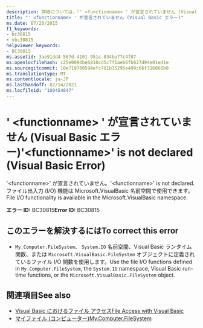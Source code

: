 ```yaml
---
description: 詳細については、「' <functionname> ' が宣言されていません (Visual Basic エラー)」を参照してください。
title: "' <functionname> ' が宣言されていません (Visual Basic エラー)"
ms.date: 07/20/2015
f1_keywords:
- bc30815
- vbc30815
helpviewer_keywords:
- BC30815
ms.assetid: 3ae91dd4-567d-4101-951c-834be77c4f07
ms.openlocfilehash: c25e0094be6810cd5c7f1aeb6fb627d94e01ed1e
ms.sourcegitcommit: 10e719780594efc781b15295e499c66f316068b8
ms.translationtype: MT
ms.contentlocale: ja-JP
ms.lasthandoff: 02/14/2021
ms.locfileid: "100454847"
---
```

# <a name="functionname-is-not-declared-visual-basic-error"></a><span data-ttu-id="5cf71-103">' \<functionname> ' が宣言されていません (Visual Basic エラー)</span><span class="sxs-lookup"><span data-stu-id="5cf71-103">'\<functionname>' is not declared (Visual Basic Error)</span></span>

<span data-ttu-id="5cf71-104">'\<functionname>' が宣言されていません。</span><span class="sxs-lookup"><span data-stu-id="5cf71-104">'\<functionname>' is not declared.</span></span> <span data-ttu-id="5cf71-105">ファイル出入力 (I/O) 機能は Microsoft.VisualBasic 名前空間で使用できます。</span><span class="sxs-lookup"><span data-stu-id="5cf71-105">File I/O functionality is available in the Microsoft.VisualBasic namespace.</span></span>  
  
 <span data-ttu-id="5cf71-106">**エラー ID:** BC30815</span><span class="sxs-lookup"><span data-stu-id="5cf71-106">**Error ID:** BC30815</span></span>  
  
## <a name="to-correct-this-error"></a><span data-ttu-id="5cf71-107">このエラーを解決するには</span><span class="sxs-lookup"><span data-stu-id="5cf71-107">To correct this error</span></span>  
  
- <span data-ttu-id="5cf71-108">`My.Computer.FileSystem`、 `System.IO` 名前空間、Visual Basic ランタイム関数、または `Microsoft.VisualBasic.FileSystem` オブジェクトに定義されているファイル I/O 関数を使用します。</span><span class="sxs-lookup"><span data-stu-id="5cf71-108">Use the file I/O functions defined in `My.Computer.FileSystem`, the `System.IO` namespace, Visual Basic run-time functions, or the `Microsoft.VisualBasic.FileSystem` object.</span></span>  
  
## <a name="see-also"></a><span data-ttu-id="5cf71-109">関連項目</span><span class="sxs-lookup"><span data-stu-id="5cf71-109">See also</span></span>

- [<span data-ttu-id="5cf71-110">Visual Basic におけるファイル アクセス</span><span class="sxs-lookup"><span data-stu-id="5cf71-110">File Access with Visual Basic</span></span>](../developing-apps/programming/drives-directories-files/file-access.md)
- [<span data-ttu-id="5cf71-111">マイファイル (コンピューター)</span><span class="sxs-lookup"><span data-stu-id="5cf71-111">My.Computer.FileSystem</span></span>](xref:Microsoft.VisualBasic.FileIO.FileSystem)
